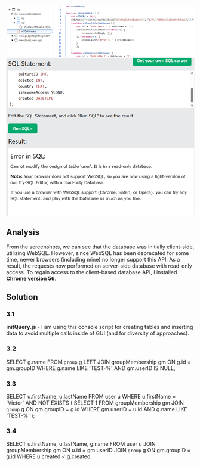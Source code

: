 ![DevTools View](image.png)
![Output from backend](image-1.png)

## Analysis

From the screenshots, we can see that the database was initially client-side, utilizing WebSQL. However, since WebSQL has been deprecated for some time, newer browsers (including mine) no longer support this API. As a result, the requests now performed on server-side database with read-only access. To regain access to the client-based database API, I installed **Chrome version 56**.

## Solution

### 3.1

**initQuery.js** - I am using this console script for creating tables and inserting data to avoid multiple calls inside of GUI (and for diversity of approaches).

### 3.2

SELECT g.name
FROM `group` g
LEFT JOIN groupMembership gm ON g.id = gm.groupID
WHERE g.name LIKE 'TEST-%' AND gm.userID IS NULL;

### 3.3

SELECT u.firstName, u.lastName
FROM user u
WHERE u.firstName = 'Victor'
AND NOT EXISTS (
SELECT 1
FROM groupMembership gm
JOIN `group` g ON gm.groupID = g.id
WHERE gm.userID = u.id AND g.name LIKE 'TEST-%'
);

### 3.4

SELECT u.firstName, u.lastName, g.name
FROM user u
JOIN groupMembership gm ON u.id = gm.userID
JOIN `group` g ON gm.groupID = g.id
WHERE u.created < g.created;
